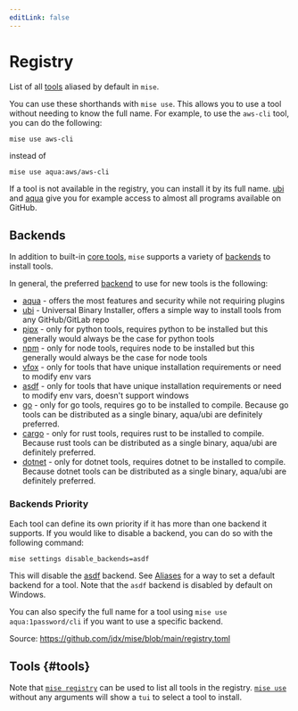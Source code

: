 ```yaml
---
editLink: false
---
```


# Registry

<script setup>
import Registry from '/components/registry.vue';
</script>

List of all [tools](#tools) aliased by default in `mise`.

You can use these shorthands with `mise use`. This allows you to use a tool without needing to know the full name. For example, to use the `aws-cli` tool, you can do the following:

```shell
mise use aws-cli
```

instead of

```shell
mise use aqua:aws/aws-cli
```

If a tool is not available in the registry, you can install it by its full name. [ubi](./dev-tools/backends/ubi.html) and [aqua](./dev-tools/backends/aqua.html) give you for example access to almost all programs available on GitHub.

## Backends

In addition to built-in [core tools](/core-tools.html), `mise` supports a variety of [backends](/dev-tools/backends/) to install tools.

In general, the preferred [backend](/dev-tools/backends/) to use for new tools is the following:

- [aqua](./dev-tools/backends/aqua.html) - offers the most features and security while not requiring plugins
- [ubi](./dev-tools/backends/ubi.html) - Universal Binary Installer, offers a simple way to install tools from any GitHub/GitLab repo
- [pipx](./dev-tools/backends/pipx.html) - only for python tools, requires python to be installed but this generally would always be the case for python tools
- [npm](./dev-tools/backends/npm.html) - only for node tools, requires node to be installed but this generally would always be the case for node tools
- [vfox](./dev-tools/backends/vfox.html) - only for tools that have unique installation requirements or need to modify env vars
- [asdf](./dev-tools/backends/asdf.html) - only for tools that have unique installation requirements or need to modify env vars, doesn't support windows
- [go](./dev-tools/backends/go.html) - only for go tools, requires go to be installed to compile. Because go tools can be distributed as a single binary, aqua/ubi are definitely preferred.
- [cargo](./dev-tools/backends/cargo.html) - only for rust tools, requires rust to be installed to compile. Because rust tools can be distributed as a single binary, aqua/ubi are definitely preferred.
- [dotnet](./dev-tools/backends/dotnet.html) - only for dotnet tools, requires dotnet to be installed to compile. Because dotnet tools can be distributed as a single binary, aqua/ubi are definitely preferred.

### Backends Priority

Each tool can define its own priority if it has more than one backend it supports. If you would like to disable a backend, you can do so with the following command:

```shell
mise settings disable_backends=asdf
```

This will disable the [asdf](./dev-tools/backends/asdf.html) backend. See [Aliases](/dev-tools/aliases.html) for a way to set a default backend for a tool. Note that the `asdf` backend is disabled by default on Windows.

You can also specify the full name for a tool using `mise use aqua:1password/cli` if you want to use a specific backend.

Source: <https://github.com/jdx/mise/blob/main/registry.toml>

## Tools {#tools}

Note that [`mise registry`](/cli/registry.html) can be used to list all tools in the registry. [`mise use`](/cli/use.html) without any arguments will show a `tui` to select a tool to install.

<Registry />
